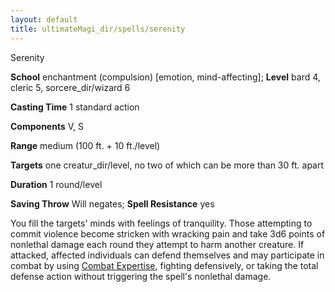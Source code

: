 ```yaml
---
layout: default
title: ultimateMagi_dir/spells/serenity
---
```

Serenity

**School** enchantment (compulsion) [emotion, mind-affecting]; **Level** bard 4, cleric 5, sorcere_dir/wizard 6

**Casting Time** 1 standard action

**Components** V, S

**Range** medium (100 ft. + 10 ft./level)

**Targets** one creatur_dir/level, no two of which can be more than 30 ft. apart

**Duration** 1 round/level

**Saving Throw** Will negates; **Spell Resistance** yes

You fill the targets' minds with feelings of tranquility. Those attempting to commit violence become stricken with wracking pain and take 3d6 points of nonlethal damage each round they attempt to harm another creature. If attacked, affected individuals can defend themselves and may participate in combat by using [Combat Expertise](feats#_combat-expertise), fighting defensively, or taking the total defense action without triggering the spell's nonlethal damage.

